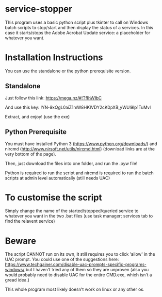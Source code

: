# service-stopper
This program uses a basic python script plus tkinter to call on Windows batch scripts to stop/start and then display the status of a services. In this case it starts/stops the Adobe Acrobat Update service: a placeholder for whatever you want. 
# Installation Instructions
You can use the standalone or the python prerequisite version.
## Standalone
Just follow this link: https://mega.nz/#!TfIhWIbC

And use this key: !YN-9xQgL0aiZ1mW8HKIVDY2cK0pXB_yWUl9lp1TuMvI

Extract, and enjoy! (use the exe)
## Python Prerequisite
You must have installed Python 3 (https://www.python.org/downloads/) and nircmd (http://www.nirsoft.net/utils/nircmd.html) (download links are at the very bottom of the page).

Then, just download the files into one folder, and run the .pyw file!

Python is required to run the script and nircmd is required to run the batch scripts at admin level automatically (still needs UAC)
# To customise the script
Simply change the name of the started/stopped/queried service to whatever you want in the two .bat files (use task manager; services tab to find the relavent service)
# Beware
The script CANNOT run on its own, it still requires you to click 'allow' in the UAC prompt. You could use one of the suggestions here: https://www.techgainer.com/disable-uac-prompts-specific-programs-windows/   but I haven't tried any of them so they are unproven (also you would probably need to disable UAC for the entire CMD.exe, which isn't a gread idea.)

This whole program most likely doesn't work on linux or any other os.

